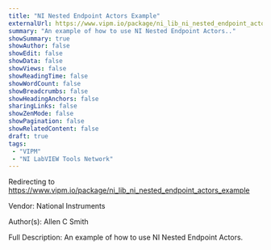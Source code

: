 ```yaml
---
title: "NI Nested Endpoint Actors Example"
externalUrl: https://www.vipm.io/package/ni_lib_ni_nested_endpoint_actors_example
summary: "An example of how to use NI Nested Endpoint Actors.."
showSummary: true
showAuthor: false
showEdit: false
showData: false
showViews: false
showReadingTime: false
showWordCount: false
showBreadcrumbs: false
showHeadingAnchors: false
sharingLinks: false
showZenMode: false
showPagination: false
showRelatedContent: false
draft: true
tags:
 - "VIPM"
 - "NI LabVIEW Tools Network"
---
```


Redirecting to https://www.vipm.io/package/ni_lib_ni_nested_endpoint_actors_example

Vendor: National Instruments

Author(s): Allen C Smith
 
Full Description:
An example of how to use NI Nested Endpoint Actors.